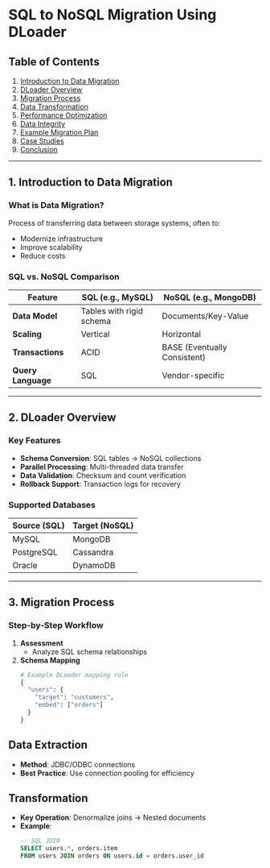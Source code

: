 # SQL to NoSQL Migration Using DLoader

## Table of Contents
1. [Introduction to Data Migration](#1-introduction-to-data-migration)  
2. [DLoader Overview](#2-dloader-overview)  
3. [Migration Process](#3-migration-process)  
4. [Data Transformation](#4-data-transformation)  
5. [Performance Optimization](#5-performance-optimization)  
6. [Data Integrity](#6-data-integrity)  
7. [Example Migration Plan](#7-example-migration-plan)  
8. [Case Studies](#8-case-studies)  
9. [Conclusion](#9-conclusion)  

---

## 1. Introduction to Data Migration

### What is Data Migration?
Process of transferring data between storage systems, often to:
- Modernize infrastructure  
- Improve scalability  
- Reduce costs  

### SQL vs. NoSQL Comparison
| Feature          | SQL (e.g., MySQL)       | NoSQL (e.g., MongoDB)   |
|------------------|-------------------------|-------------------------|
| **Data Model**   | Tables with rigid schema | Documents/Key-Value     |
| **Scaling**      | Vertical                | Horizontal              |
| **Transactions** | ACID                    | BASE (Eventually Consistent) |
| **Query Language** | SQL                  | Vendor-specific         |

---

## 2. DLoader Overview

### Key Features
- **Schema Conversion**: SQL tables → NoSQL collections  
- **Parallel Processing**: Multi-threaded data transfer  
- **Data Validation**: Checksum and count verification  
- **Rollback Support**: Transaction logs for recovery  

### Supported Databases
| Source (SQL)      | Target (NoSQL)        |
|-------------------|-----------------------|
| MySQL             | MongoDB               |
| PostgreSQL        | Cassandra             |
| Oracle            | DynamoDB              |

---

## 3. Migration Process

### Step-by-Step Workflow
1. **Assessment**  
   - Analyze SQL schema relationships  
2. **Schema Mapping**  
   ```python
   # Example DLoader mapping rule
   {
     "users": {
       "target": "customers",
       "embed": ["orders"]
     }
   }
## Data Extraction
- **Method**: JDBC/ODBC connections
- **Best Practice**: Use connection pooling for efficiency

## Transformation
- **Key Operation**: Denormalize joins → Nested documents
- **Example**:
  ```sql
  -- SQL JOIN
  SELECT users.*, orders.item 
  FROM users JOIN orders ON users.id = orders.user_id
